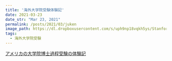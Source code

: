 ```yaml
---
title: '海外大学院受験体験記'
date: 2021-03-23
date_str: "Mar 23, 2021"
permalink: /posts/2021/03/juken
image_path: https://dl.dropboxusercontent.com/s/uph9np18vqkh5ys/Stanford_quad.JPG?dl=0
tags:
  - 海外大学院受験
---
```


[アメリカの大学院博士過程受験の体験記](/juken/)